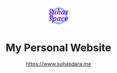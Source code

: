 <p align="center">
  <a href="https://www.suhasdara.me">
    <img alt="The Suhas Space" src="/content/images/icon.png" width="60" />
  </a>
</p>
<h1 align="center">
  My Personal Website
</h1>
<p align="center">
  <a href="https://www.suhasdara.me">
    https://www.suhasdara.me
  </a>
</p>
